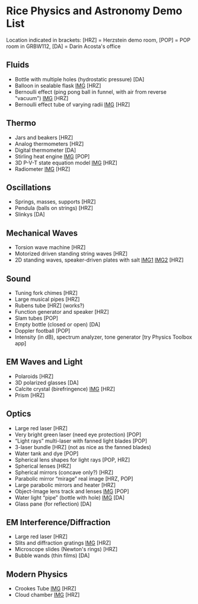# Rice Physics and Astronomy Demo List
Location indicated in brackets: [HRZ] = Herzstein demo room, [POP] = POP room in GRBW112, [DA] = Darin Acosta's office

## Fluids
- Bottle with multiple holes (hydrostatic pressure) [DA]
- Balloon in sealable flask [IMG](https://github.com/acostad/Demos/blob/main/Figs/FlaskBalloon.JPEG) [HRZ]
- Bernoulli effect (ping pong ball in funnel, with air from reverse "vacuum") [IMG](https://github.com/acostad/Demos/blob/main/Figs/BernoulliVacuum.JPEG) [HRZ]
- Bernoulli effect tube of varying radii [IMG](https://github.com/acostad/Demos/blob/main/Figs/BernoulliTube.JPEG) [HRZ]

## Thermo
- Jars and beakers [HRZ]
- Analog thermometers [HRZ]
- Digital thermometer [DA]
- Stirling heat engine [IMG](https://github.com/acostad/Demos/blob/main/Figs/StirlingEngine.jpg) [POP]
- 3D P-V-T state equation model [IMG](https://github.com/acostad/Demos/blob/main/Figs/PVTDiagramBlock.JPEG) [HRZ]
- Radiometer [IMG](https://github.com/acostad/Demos/blob/main/Figs/Radiometer.jpg) [HRZ]

## Oscillations
- Springs, masses, supports [HRZ]
- Pendula (balls on strings) [HRZ]
- Slinkys [DA]

## Mechanical Waves
- Torsion wave machine [HRZ]
- Motorized driven standing string waves [HRZ]
- 2D standing waves, speaker-driven plates with salt [IMG1](https://github.com/acostad/Demos/blob/main/Figs/2DWavesGenerator.JPEG) [IMG2](https://github.com/acostad/Demos/blob/main/Figs/2DWaveTable.JPEG) [HRZ]

## Sound
- Tuning fork chimes [HRZ]
- Large musical pipes [HRZ]
- Rubens tube [HRZ] (works?)
- Function generator and speaker [HRZ]
- Slam tubes [POP]
- Empty bottle (closed or open) [DA]
- Doppler football [POP]
- Intensity (in dB), spectrum analyzer, tone generator [try Physics Toolbox app]

## EM Waves and Light
- Polaroids [HRZ]
- 3D polarized glasses [DA]
- Calcite crystal (birefringence) [IMG](https://github.com/acostad/Demos/blob/main/Figs/Calcite.JPEG) [HRZ]
- Prism [HRZ]

## Optics
- Large red laser [HRZ]
- Very bright green laser (need eye protection) [POP]
- “Light rays” multi-laser with fanned light blades [POP]
- 3-laser bundle [HRZ] (not as nice as the fanned blades)
- Water tank and dye [POP]
- Spherical lens shapes for light rays [POP, HRZ]
- Spherical lenses [HRZ]
- Spherical mirrors (concave only?) [HRZ] 
- Parabolic mirror “mirage” real image [HRZ, POP]
- Large parabolic mirrors and heater [HRZ]
- Object-Image lens track and lenses [IMG](https://github.com/acostad/Demos/blob/main/Figs/LensTrackPOP.JPEG) [POP]
- Water light “pipe” (bottle with hole) [IMG](https://github.com/acostad/Demos/blob/main/Figs/WaterLightPipe.PNG) [DA] 
- Glass pane (for reflection) [DA]

## EM Interference/Diffraction
- Large red laser [HRZ]
- Slits and diffraction gratings [IMG](https://github.com/acostad/Demos/blob/main/Figs/RotaryDiffractionSlits.JPEG) [HRZ]
- Microscope slides (Newton's rings) [HRZ]
- Bubble wands (thin films) [DA]

## Modern Physics
- Crookes Tube [IMG](https://github.com/acostad/Demos/blob/main/Figs/CrookesTube.JPEG) [HRZ] 
- Cloud chamber [IMG](https://github.com/acostad/Demos/blob/main/Figs/CloudChamber.JPEG) [HRZ]

